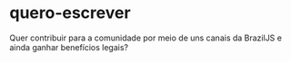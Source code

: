 # quero-escrever
Quer contribuir para a comunidade por meio de uns canais da BrazilJS e ainda ganhar benefícios legais?
